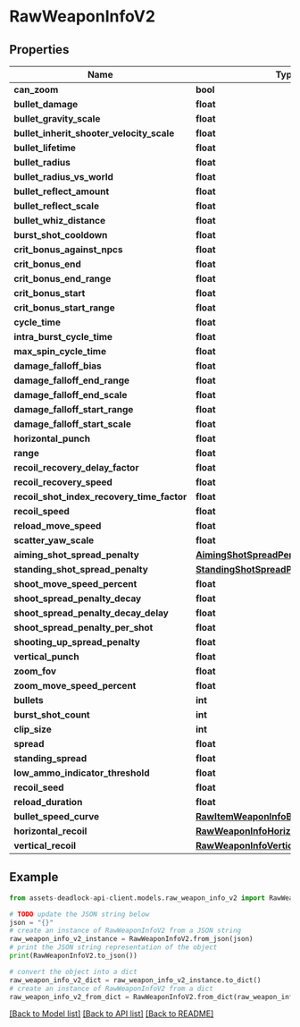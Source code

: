 # RawWeaponInfoV2


## Properties

Name | Type | Description | Notes
------------ | ------------- | ------------- | -------------
**can_zoom** | **bool** |  | [optional] 
**bullet_damage** | **float** |  | [optional] 
**bullet_gravity_scale** | **float** |  | [optional] 
**bullet_inherit_shooter_velocity_scale** | **float** |  | [optional] 
**bullet_lifetime** | **float** |  | [optional] 
**bullet_radius** | **float** |  | [optional] 
**bullet_radius_vs_world** | **float** |  | [optional] 
**bullet_reflect_amount** | **float** |  | [optional] 
**bullet_reflect_scale** | **float** |  | [optional] 
**bullet_whiz_distance** | **float** |  | [optional] 
**burst_shot_cooldown** | **float** |  | [optional] 
**crit_bonus_against_npcs** | **float** |  | [optional] 
**crit_bonus_end** | **float** |  | [optional] 
**crit_bonus_end_range** | **float** |  | [optional] 
**crit_bonus_start** | **float** |  | [optional] 
**crit_bonus_start_range** | **float** |  | [optional] 
**cycle_time** | **float** |  | [optional] 
**intra_burst_cycle_time** | **float** |  | [optional] 
**max_spin_cycle_time** | **float** |  | [optional] 
**damage_falloff_bias** | **float** |  | [optional] 
**damage_falloff_end_range** | **float** |  | [optional] 
**damage_falloff_end_scale** | **float** |  | [optional] 
**damage_falloff_start_range** | **float** |  | [optional] 
**damage_falloff_start_scale** | **float** |  | [optional] 
**horizontal_punch** | **float** |  | [optional] 
**range** | **float** |  | [optional] 
**recoil_recovery_delay_factor** | **float** |  | [optional] 
**recoil_recovery_speed** | **float** |  | [optional] 
**recoil_shot_index_recovery_time_factor** | **float** |  | [optional] 
**recoil_speed** | **float** |  | [optional] 
**reload_move_speed** | **float** |  | [optional] 
**scatter_yaw_scale** | **float** |  | [optional] 
**aiming_shot_spread_penalty** | [**AimingShotSpreadPenalty**](AimingShotSpreadPenalty.md) |  | [optional] 
**standing_shot_spread_penalty** | [**StandingShotSpreadPenalty**](StandingShotSpreadPenalty.md) |  | [optional] 
**shoot_move_speed_percent** | **float** |  | [optional] 
**shoot_spread_penalty_decay** | **float** |  | [optional] 
**shoot_spread_penalty_decay_delay** | **float** |  | [optional] 
**shoot_spread_penalty_per_shot** | **float** |  | [optional] 
**shooting_up_spread_penalty** | **float** |  | [optional] 
**vertical_punch** | **float** |  | [optional] 
**zoom_fov** | **float** |  | [optional] 
**zoom_move_speed_percent** | **float** |  | [optional] 
**bullets** | **int** |  | [optional] 
**burst_shot_count** | **int** |  | [optional] 
**clip_size** | **int** |  | [optional] 
**spread** | **float** |  | [optional] 
**standing_spread** | **float** |  | [optional] 
**low_ammo_indicator_threshold** | **float** |  | [optional] 
**recoil_seed** | **float** |  | [optional] 
**reload_duration** | **float** |  | [optional] 
**bullet_speed_curve** | [**RawItemWeaponInfoBulletSpeedCurveV2**](RawItemWeaponInfoBulletSpeedCurveV2.md) |  | [optional] 
**horizontal_recoil** | [**RawWeaponInfoHorizontalRecoilV2**](RawWeaponInfoHorizontalRecoilV2.md) |  | [optional] 
**vertical_recoil** | [**RawWeaponInfoVerticalRecoilV2**](RawWeaponInfoVerticalRecoilV2.md) |  | [optional] 

## Example

```python
from assets-deadlock-api-client.models.raw_weapon_info_v2 import RawWeaponInfoV2

# TODO update the JSON string below
json = "{}"
# create an instance of RawWeaponInfoV2 from a JSON string
raw_weapon_info_v2_instance = RawWeaponInfoV2.from_json(json)
# print the JSON string representation of the object
print(RawWeaponInfoV2.to_json())

# convert the object into a dict
raw_weapon_info_v2_dict = raw_weapon_info_v2_instance.to_dict()
# create an instance of RawWeaponInfoV2 from a dict
raw_weapon_info_v2_from_dict = RawWeaponInfoV2.from_dict(raw_weapon_info_v2_dict)
```
[[Back to Model list]](../README.md#documentation-for-models) [[Back to API list]](../README.md#documentation-for-api-endpoints) [[Back to README]](../README.md)



